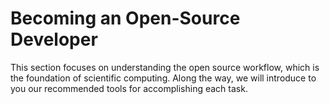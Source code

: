 # Becoming an Open-Source Developer

This section focuses on understanding the open source workflow, which is the foundation of
scientific computing. Along the way, we will introduce to you our recommended
tools for accomplishing each task. 